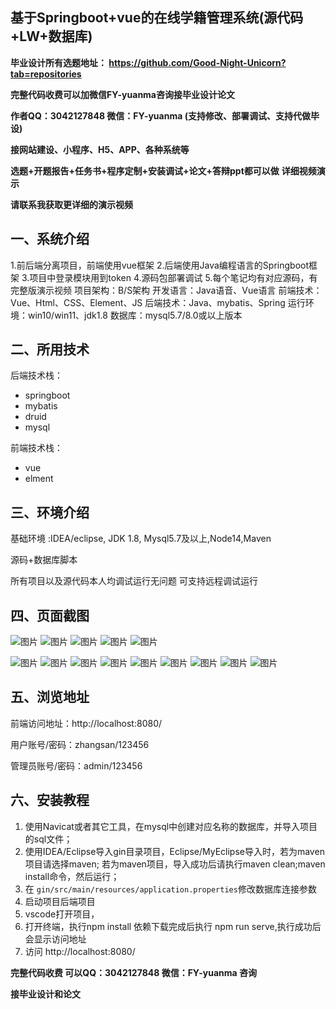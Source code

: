 ## 基于Springboot+vue的在线学籍管理系统(源代码+LW+数据库)
**毕业设计所有选题地址： https://github.com/Good-Night-Unicorn?tab=repositories**

**完整代码收费可以加微信FY-yuanma咨询接毕业设计论文**

**作者QQ：3042127848 微信：FY-yuanma (支持修改、部署调试、支持代做毕设)**

**接网站建设、小程序、H5、APP、各种系统等**

**选题+开题报告+任务书+程序定制+安装调试+论文+答辩ppt都可以做**
**详细视频演示**

**请联系我获取更详细的演示视频**

## 一、系统介绍

1.前后端分离项目，前端使用vue框架
2.后端使用Java编程语言的Springboot框架
3.项目中登录模块用到token
4.源码包部署调试
5.每个笔记均有对应源码，有完整版演示视频
项目架构：B/S架构
开发语言：Java语音、Vue语言
前端技术：Vue、Html、CSS、Element、JS
后端技术：Java、mybatis、Spring
运行环境：win10/win11、jdk1.8
数据库：mysql5.7/8.0或以上版本

## 二、所用技术

后端技术栈：

- springboot
- mybatis
- druid
- mysql

前端技术栈：

- vue
- elment



## 三、环境介绍

基础环境 :IDEA/eclipse, JDK 1.8, Mysql5.7及以上,Node14,Maven

源码+数据库脚本

所有项目以及源代码本人均调试运行无问题 可支持远程调试运行

## 四、页面截图
![图片](https://github.com/user-attachments/assets/10ee00b5-cd57-42c9-a2fc-e8e75a89fa36)
![图片](https://github.com/user-attachments/assets/31865e5d-f797-4a2f-88d8-942d6d6ce99b)
![图片](https://github.com/user-attachments/assets/e6046c31-575a-4353-8abd-a6f2988845bb)
![图片](https://github.com/user-attachments/assets/ef300073-4723-4985-b819-adcf6f8fbe87)
![图片](https://github.com/user-attachments/assets/c9c8c5bd-61d9-4407-a641-e61eb64a3165)

![图片](https://github.com/user-attachments/assets/407a89d0-644e-4f53-b81a-88b927e18ec1)
![图片](https://github.com/user-attachments/assets/a7a4845c-9c5c-4ba8-aace-0d052347d2ad)
![图片](https://github.com/user-attachments/assets/03a307e5-d374-4a2a-ba90-34c1446a4a9e)
![图片](https://github.com/user-attachments/assets/b96118f8-c5a3-4bf9-a190-a4f4bfe0edd2)
![图片](https://github.com/user-attachments/assets/7d9f5721-f244-4cf9-a6d3-05240d52620b)
![图片](https://github.com/user-attachments/assets/2f42f355-f866-41c0-9f5d-17a06b718459)
![图片](https://github.com/user-attachments/assets/2e49a5f3-c96c-4c26-b65c-3a7872ae5592)
![图片](https://github.com/user-attachments/assets/ffa975bf-57f4-4e12-945d-57ac188c4946)
![图片](https://github.com/user-attachments/assets/6de6aa55-3dca-424a-9969-ec64b97637e0)

## 五、浏览地址

前端访问地址：http://localhost:8080/

用户账号/密码：zhangsan/123456

管理员账号/密码：admin/123456  

## 六、安装教程

1. 使用Navicat或者其它工具，在mysql中创建对应名称的数据库，并导入项目的sql文件；
2. 使用IDEA/Eclipse导入gin目录项目，Eclipse/MyEclipse导入时，若为maven项目请选择maven;
   若为maven项目，导入成功后请执行maven clean;maven install命令，然后运行；
3. 在 `gin/src/main/resources/application.properties`修改数据库连接参数
4. 启动项目后端项目 
5. vscode打开项目，
6. 打开终端，执行npm install 依赖下载完成后执行 npm run serve,执行成功后会显示访问地址
7. 访问  http://localhost:8080/

**完整代码收费  可以QQ：3042127848 微信：FY-yuanma 咨询**

**接毕业设计和论文**
